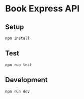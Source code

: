 # Book Express API 



## Setup

```
npm install
```

## Test

```
npm run test
```

## Development

```
npm run dev
```
